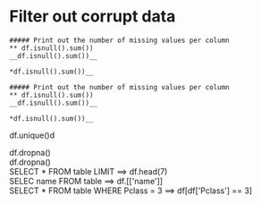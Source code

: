 
# Filter out corrupt data


```
##### Print out the number of missing values per column
** df.isnull().sum())
__df.isnull().sum())__

*df.isnull().sum())__
```

```
##### Print out the number of missing values per column
** df.isnull().sum())
__df.isnull().sum())__

*df.isnull().sum())__

```
df.unique()d

<p>df.dropna()
  <br>df.dropna()
  <br> SELECT * FROM table LIMIT ==> df.head(7)
  <br> SELEC name FROM table ==> df.[['name']]
  <br> SELECT * FROM table WHERE Pclass = 3 ==> df[df['Pclass'] == 3]
 

</p>
